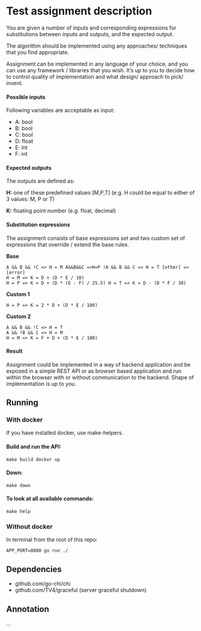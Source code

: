 # Test assignment description

You are given a number of inputs and corresponding expressions for substitutions between inputs and outputs, and the expected output.

The algorithm should be implemented using any approaches/ techniques that you find appropriate.

Assignment can be implemented in any language of your choice, and you can use any framework / libraries that you wish. It’s up to you to decide how to control quality of implementation and what design/ approach to pick/ invent.

#### Possible inputs
Following variables are acceptable as input:
- A: bool
- B: bool
- C: bool
- D: float
- E: int
- F: int

#### Expected outputs
The outputs are defined as:

**H:** one of these predefined values [M,P,T] (e.g. H could be equal to either of 3 values: M, P or T)

**K:** floating point number (e.g. float, decimal)

#### Substitution expressions
The assignment consists of base expressions set and two custom set of expressions that override / extend the base rules.

**Base**
```
A && B && !C => H = M A&&B&&C =>H=P !A && B && C => H = T [other] => [error]
H = M => K = D + (D * E / 10)
H = P => K = D + (D * (E - F) / 25.5) H = T => K = D - (D * F / 30)
```

**Custom 1**
```
H = P => K = 2 * D + (D * E / 100)
```

**Custom 2**
```
A && B && !C => H = T
A && !B && C => H = M
H = M => K = F + D + (D * E / 100)
```

#### Result
Assignment could be implemented in a way of backend application and be exposed in a simple REST API or as browser based application and run within the browser with or without communication to the backend. Shape of implementation is up to you.


## Running

### With docker

If you have installed docker, use make-helpers.

#### Build and run the API:
```
make build docker up
```

#### Down:
```
make down
```

#### To look at all available commands:
```
make help
```

### Without docker
In terminal from the root of this repo:
```
APP_PORT=8080 go run ./
```

## Dependencies
- github.com/go-chi/chi
- github.com/TV4/graceful (server graceful shutdown)

## Annotation
...